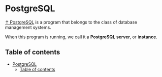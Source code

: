 # PostgreSQL

[↑ PostgreSQL](https://www.postgresql.org/about/) is a program that belongs to the class of database management systems.

When this program is running, we call it a **PostgreSQL server**, or **instance**.

## Table of contents

- [PostgreSQL](#postgresql)
  - [Table of contents](#table-of-contents)
